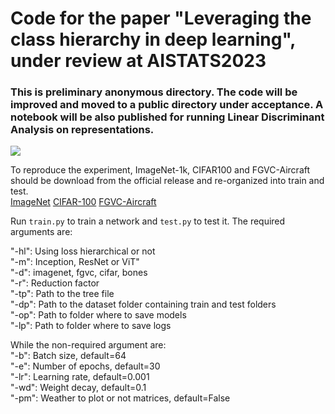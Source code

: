 # Code for the paper "Leveraging the class hierarchy in deep learning", under review at AISTATS2023

### This is preliminary anonymous directory. The code will be improved and moved to a public directory under acceptance. A notebook will be also published for running Linear Discriminant Analysis on representations.

![](assets/lda.jpg)

To reproduce the experiment, ImageNet-1k, CIFAR100 and FGVC-Aircraft should be download from the official release and re-organized into train and test.  
[ImageNet](https://www.image-net.org/challenges/LSVRC/index.php) 
[CIFAR-100](https://www.cs.toronto.edu/~kriz/cifar.html)
[FGVC-Aircraft](https://www.robots.ox.ac.uk/~vgg/data/fgvc-aircraft/)  

Run ```train.py``` to train a network and ```test.py``` to test it. The required arguments are:

"-hl": Using loss hierarchical or not  
"-m": Inception, ResNet or ViT"  
"-d": imagenet, fgvc, cifar, bones  
"-r": Reduction factor  
"-tp": Path to the tree file  
"-dp": Path to the dataset folder containing train and test folders  
"-op": Path to folder where to save models  
"-lp": Path to folder where to save logs  

While the non-required argument are:  
"-b": Batch size, default=64  
"-e": Number of epochs, default=30  
"-lr": Learning rate, default=0.001  
"-wd": Weight decay, default=0.1  
"-pm": Weather to plot or not matrices, default=False  

